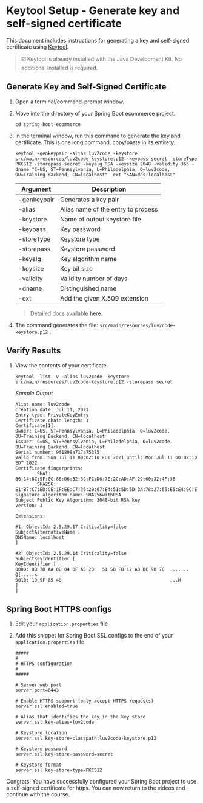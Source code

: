 # Keytool Setup - Generate key and self-signed certificate

This document includes instructions for generating a key and self-signed certificate using [Keytool](https://docs.oracle.com/en/java/javase/13/docs/specs/man/keytool.html). 

> :ballot_box_with_check: Keytool is already installed with the Java Development Kit. No additional installed is required.

## Generate Key and Self-Signed Certificate

1. Open a terminal/command-prompt window.

2. Move into the directory of your Spring Boot ecommerce project.

    ```
    cd spring-boot-ecommerce
    ```

3. In the terminal window, run this command to generate the key and certificate. This is one long command, copy/paste in its entirety.

    ```
    keytool -genkeypair -alias luv2code -keystore src/main/resources/luv2code-keystore.p12 -keypass secret -storeType PKCS12 -storepass secret -keyalg RSA -keysize 2048 -validity 365 -dname "C=US, ST=Pennsylvania, L=Philadelphia, O=luv2code, OU=Training Backend, CN=localhost" -ext "SAN=dns:localhost"
    ```

    | Argument | Description |
    | --- | --- |
    | -genkeypair | Generates a key pair |
    | -alias | Alias name of the entry to process |
    | -keystore | Name of output keystore file |
    | -keypass | Key password |
    | -storeType | Keystore type |
    | -storepass | Keystore password
    | -keyalg | Key algorithm name |
    | -keysize | Key bit size |
    | -validity | Validity number of days |
    | -dname | Distinguished name |
    | -ext | Add the given X.509 extension |

    > Detailed docs available [here](https://docs.oracle.com/en/java/javase/13/docs/specs/man/keytool.html). 

3. The command generates the file: `src/main/resources/luv2code-keystore.p12` .

## Verify Results

1. View the contents of your certificate.

    ```
    keytool -list -v -alias luv2code -keystore src/main/resources/luv2code-keystore.p12 -storepass secret
    ```

    _Sample Output_
    ```    
    Alias name: luv2code
    Creation date: Jul 11, 2021
    Entry type: PrivateKeyEntry
    Certificate chain length: 1
    Certificate[1]:
    Owner: C=US, ST=Pennsylvania, L=Philadelphia, O=luv2code, OU=Training Backend, CN=localhost
    Issuer: C=US, ST=Pennsylvania, L=Philadelphia, O=luv2code, OU=Training Backend, CN=localhost
    Serial number: 9f1898a717a75375
    Valid from: Sun Jul 11 00:02:10 EDT 2021 until: Mon Jul 11 00:02:10 EDT 2022
    Certificate fingerprints:
            SHA1: B6:14:8C:5F:0C:86:D6:32:3C:FC:D6:7E:2C:AD:AF:29:60:32:4F:38
            SHA256: E1:B7:C7:ED:CE:1F:EE:C7:36:20:07:E4:51:5D:5D:3A:78:27:65:E5:E4:9C:EB:20:90:85:D8:1A:A4:EF:69:41
    Signature algorithm name: SHA256withRSA
    Subject Public Key Algorithm: 2048-bit RSA key
    Version: 3

    Extensions: 

    #1: ObjectId: 2.5.29.17 Criticality=false
    SubjectAlternativeName [
    DNSName: localhost
    ]

    #2: ObjectId: 2.5.29.14 Criticality=false
    SubjectKeyIdentifier [
    KeyIdentifier [
    0000: 0B 7D AA 0B 04 0F A5 20   51 5B FB C2 A3 DC 9B 78  ....... Q[.....x
    0010: 19 9F 85 48                                        ...H
    ]
    ]
    ```

## Spring Boot HTTPS configs

1. Edit your `application.properties` file

1. Add this snippet for Spring Boot SSL configs to the end of your `application.properties` file

    ```
    #####
    #
    # HTTPS configuration
    #
    #####

    # Server web port
    server.port=8443

    # Enable HTTPS support (only accept HTTPS requests)
    server.ssl.enabled=true

    # Alias that identifies the key in the key store
    server.ssl.key-alias=luv2code

    # Keystore location
    server.ssl.key-store=classpath:luv2code-keystore.p12

    # Keystore password
    server.ssl.key-store-password=secret

    # Keystore format
    server.ssl.key-store-type=PKCS12
    ```

Congrats! You have successfully configured your Spring Boot project to use a self-signed certificate for https. You can now return to the videos and continue with the course.

